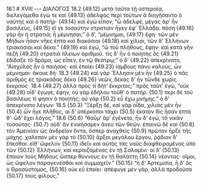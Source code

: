 18.1 # XVIII --- ΔΙΑΛΟΓΟΣ
18.2 {49.12} μετὰ ταῦτα τῇ ὑστεραίᾳ, διελεγόμεθα ἐγώ τε καὶ {49.13} ἀδελφὸς περὶ τούτων ἃ διηγήσαντο ὁ ναύτης καὶ ὁ πατήρ· {49.14} καὶ ἐγὼ εἶπον, “ὦ ἀδελφέ, μέγας ἄρ’ ἦν βασιλεύς, {49.15} εἴ γε τοσαύτην στρατιὰν ἦγεν ἐφ’ Ἑλλάδα. πόση {49.16} γὰρ ἦν ἡ στρατιά; ἦ μέμνησαι;” ὁ δ’, “μέμνημαι, {49.17} ἔφη· τῶν μὲν Μήδων ἦσαν νῆες ἑπτὰ καὶ διακόσιαι {49.18} καὶ χίλιαι, τῶν δ’ Ἑλλήνων τριακόσιαι καὶ δέκα.” {49.19} καὶ ἐγώ, “ὢ τοῦ πλήθους, ἔφην· καὶ κατὰ γῆν πεζὴ {49.20} στρατιὰ πλείων ἀριθμοῦ. τίς δ’ ἦν ὁ ποιητὴς ὃς {49.21} ἐδίδαξε τὸ δρᾶμα, ὡς εἶπεν, ἐν τῷ θεάτρῳ;” ὁ δ’ {49.22} ἀπεκρίνατο, “Αἰσχύλος ἦν ὁ ποιήσας· καὶ ἐποίει {49.23} ἰάμβους πάνυ καλούς, ὧν μέμνημαι· ἄκουε δή·
18.3 {49.24} καὶ γὰρ Ἕλλησιν μὲν ἦν {49.25} ὁ πᾶς ἀριθμὸς ἐς τριακάδας δέκα {49.26} νεῶν, δεκὰς δ’ ἦν τῶνδε χωρὶς ἔκκριτος·
18.4 {49.27} ἀλλὰ πρὸς τί δῆτ’ ἔκκριτος;” πρὸς ταῦτ’ ἐγώ, “οὐκ {49.28} οἶδ’ ἔγωγε, ἔφην, οὐ γὰρ ἐδήλου τοῦθ’ ὁ πατήρ. {50.1} περὶ δὲ τοῦ βασιλέως τί φησιν ὁ ποιητής; οὐ γὰρ {50.2} εὖ ἔχω μνήμης.” ὁ δ’ ἀπεκρίνατο λέγων·
18.5 {50.3} “Ξέρξῃ δέ, καὶ γὰρ οἶδα, χιλιὰς μὲν ἦν {50.4} ὧν ἦγε πλῆθος, αἱ δ’ ὑπέρκοποι τάχει {50.5} ἑκατὸν δὶς ἦσαν ἑπτά θ’· ὧδ’ ἔχει λόγος.”
18.6 {50.6} “θαῦμ’ ἄρ’ ἐγένετο, ἦν δ’ ἐγώ, τὸ νικᾶν τοσαύτας· {50.7} οὐδ’ ἂν ἐνικήσαμεν ἄνευ τῶν θεῶν. ἐπαινῶ δὲ καὶ {50.8} τὸν Ἀμεινίαν ὡς ἀνδρεῖον ὄντα, ὅσπερ ἀναχθεὶς {50.9} πρῶτον ἦρξε τῆς μάχης. χαλεπὸν μὲν γὰρ τὸ {50.10} ἄρξαι μεγάλου ἔργου, ῥᾴδιον δ’ ἕπεσθαι. εἴθ’ ὤφελον {50.11} ἰδεῖν καὶ αὐτὸς τὰς ναῦς διαφθειρομένας ὑπὸ τῶν {50.12} Ἑλλήνων, καὶ κεραιζομένας ἐν τῇ Σαλαμῖνι· οἱ δ’ {50.13} ἔπαιον τοὺς Μήδους ὥσπερ θύννους ἐν τῇ θαλάττῃ {50.14} νέοντας· οἴμοι, ὡς ὤφελον παραγενέσθαι καὶ συμμαχεῖν.” {50.15} “ἡ δ’ Ἀρτεμισία, ἦ δ’ ὃς ὁ Θρασύστομος, {50.16} οὐκ εὖ ἐποίει· ἀπέφυγε μὲν γάρ, ἀλλὰ προδοῦσα {50.17} τοὺς φίλους.”
